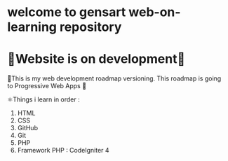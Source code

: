# welcome to gensart web-on-learning repository
# 🚧Website is on development🚧

🌳This is my web development roadmap versioning. This roadmap is going to Progressive Web Apps 🌆

⚛️Things i learn in order :

1.  HTML
2.  CSS
3.  GitHub
4.  Git
5.  PHP
6.  Framework PHP : CodeIgniter 4
